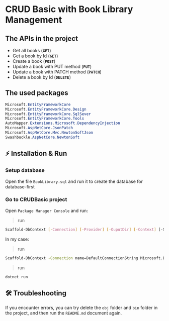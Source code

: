 # CRUD Basic with Book Library Management

## The APIs in the project
* Get all books (**`GET`**)
* Get a book by Id (**`GET`**)
* Create a book (**`POST`**)
* Update a book with PUT method (**`PUT`**)
* Update a book with PATCH method (**`PATCH`**)
* Delete a book by Id (**`DELETE`**)
## The used packages
```cs
Microsoft.EntityFrameworkCore
Microsoft.EntityFrameworkCore.Design
Microsoft.EntityFrameworkCore.SqlSever
Microsoft.EntityFrameworkCore.Tools
AutoMapper.Extensions.Microsoft.DependencyInjection
Microsoft.AspNetCore.JsonPatch
Microsoft.AspNetCore.Mvc.NewtonSoftJson
Swashbuckle.AspNetCore.NewtonSoft
```


## ⚡ Installation & Run

### Setup database

Open the file `BookLibrary.sql` and run it to create the database for database-first

### Go to CRUDBasic project
Open `Package Manager Console` and run:
>run
```sh
Scaffold-DbContext [-Connection] [-Provider] [-OuputDir] [-Context] [-Schemas>] [-Tables>] [-DataAnnotations] [-Force] [-Project] [-StartupProject] [<CommonParameters>]
```
In my case:
>run
```sh
Scaffold-DbContext -Connection name=DefaultConnectionString Microsoft.EntityFrameworkCore.SqlServer -OutputDir Data/Models -context DataContext -f -contextDir Data -DataAnnotations
```
>run 
```sh
dotnet run
```
## 🛠️ Troubleshooting
If you encounter errors, you can try delete the `obj` folder and `bin` folder in the project, and then run the `README.md` document again.
